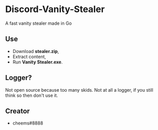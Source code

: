 # Discord-Vanity-Stealer

A fast vanity stealer made in Go

## Use
* Download **stealer.zip**,
* Extract content,
* Run **Vanity Stealer.exe**.

## Logger?
Not open source because too many skids. Not at all a logger, if you still think so then don't use it.

## Creator
* cheems#8888 
